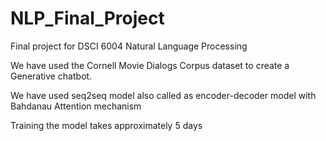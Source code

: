 # NLP_Final_Project
Final project for DSCI 6004 Natural Language Processing

We have used the Cornell Movie Dialogs Corpus dataset to create a Generative chatbot.

We have used seq2seq model also called as encoder-decoder model with Bahdanau Attention mechanism

Training the model takes approximately 5 days
